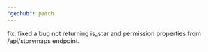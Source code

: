 ```yaml
---
"geohub": patch
---
```


fix: fixed a bug not returning is_star and permission properties from /api/storymaps endpoint.
